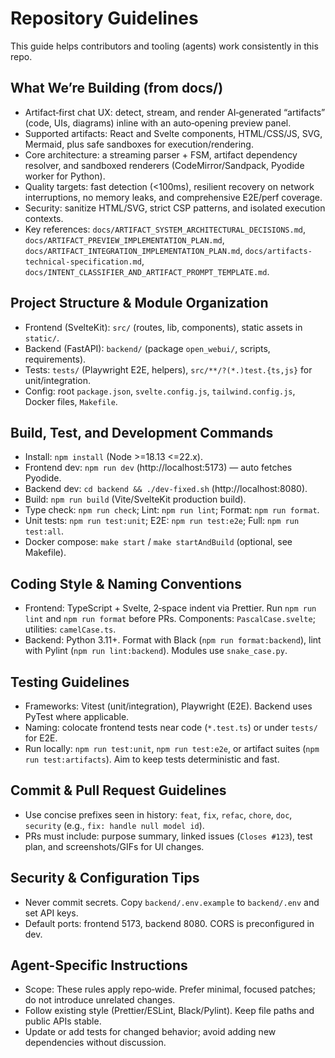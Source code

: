 # Repository Guidelines

This guide helps contributors and tooling (agents) work consistently in this repo.

## What We’re Building (from docs/)
- Artifact‑first chat UX: detect, stream, and render AI‑generated “artifacts” (code, UIs, diagrams) inline with an auto‑opening preview panel.
- Supported artifacts: React and Svelte components, HTML/CSS/JS, SVG, Mermaid, plus safe sandboxes for execution/rendering.
- Core architecture: a streaming parser + FSM, artifact dependency resolver, and sandboxed renderers (CodeMirror/Sandpack, Pyodide worker for Python).
- Quality targets: fast detection (<100ms), resilient recovery on network interruptions, no memory leaks, and comprehensive E2E/perf coverage.
- Security: sanitize HTML/SVG, strict CSP patterns, and isolated execution contexts.
- Key references: `docs/ARTIFACT_SYSTEM_ARCHITECTURAL_DECISIONS.md`, `docs/ARTIFACT_PREVIEW_IMPLEMENTATION_PLAN.md`, `docs/ARTIFACT_INTEGRATION_IMPLEMENTATION_PLAN.md`, `docs/artifacts-technical-specification.md`, `docs/INTENT_CLASSIFIER_AND_ARTIFACT_PROMPT_TEMPLATE.md`.

## Project Structure & Module Organization
- Frontend (SvelteKit): `src/` (routes, lib, components), static assets in `static/`.
- Backend (FastAPI): `backend/` (package `open_webui/`, scripts, requirements).
- Tests: `tests/` (Playwright E2E, helpers), `src/**/?(*.)test.{ts,js}` for unit/integration.
- Config: root `package.json`, `svelte.config.js`, `tailwind.config.js`, Docker files, `Makefile`.

## Build, Test, and Development Commands
- Install: `npm install` (Node >=18.13 <=22.x).
- Frontend dev: `npm run dev` (http://localhost:5173) — auto fetches Pyodide.
- Backend dev: `cd backend && ./dev-fixed.sh` (http://localhost:8080).
- Build: `npm run build` (Vite/SvelteKit production build).
- Type check: `npm run check`; Lint: `npm run lint`; Format: `npm run format`.
- Unit tests: `npm run test:unit`; E2E: `npm run test:e2e`; Full: `npm run test:all`.
- Docker compose: `make start` / `make startAndBuild` (optional, see Makefile).

## Coding Style & Naming Conventions
- Frontend: TypeScript + Svelte, 2‑space indent via Prettier. Run `npm run lint` and `npm run format` before PRs. Components: `PascalCase.svelte`; utilities: `camelCase.ts`.
- Backend: Python 3.11+. Format with Black (`npm run format:backend`), lint with Pylint (`npm run lint:backend`). Modules use `snake_case.py`.

## Testing Guidelines
- Frameworks: Vitest (unit/integration), Playwright (E2E). Backend uses PyTest where applicable.
- Naming: colocate frontend tests near code (`*.test.ts`) or under `tests/` for E2E.
- Run locally: `npm run test:unit`, `npm run test:e2e`, or artifact suites (`npm run test:artifacts`). Aim to keep tests deterministic and fast.

## Commit & Pull Request Guidelines
- Use concise prefixes seen in history: `feat`, `fix`, `refac`, `chore`, `doc`, `security` (e.g., `fix: handle null model id`).
- PRs must include: purpose summary, linked issues (`Closes #123`), test plan, and screenshots/GIFs for UI changes.

## Security & Configuration Tips
- Never commit secrets. Copy `backend/.env.example` to `backend/.env` and set API keys.
- Default ports: frontend 5173, backend 8080. CORS is preconfigured in dev.

## Agent-Specific Instructions
- Scope: These rules apply repo‑wide. Prefer minimal, focused patches; do not introduce unrelated changes.
- Follow existing style (Prettier/ESLint, Black/Pylint). Keep file paths and public APIs stable.
- Update or add tests for changed behavior; avoid adding new dependencies without discussion.

